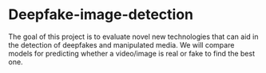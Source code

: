 # Deepfake-image-detection
The goal of this project is to evaluate novel new technologies that can aid in the detection of deepfakes and manipulated media. We will compare models for predicting whether a video/image is real or fake to find the best one.
